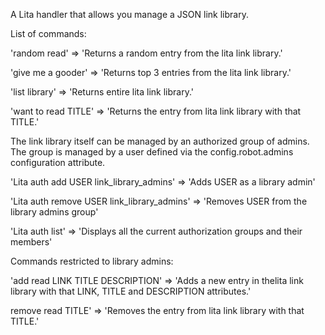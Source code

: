 A Lita handler that allows you manage a JSON link library.

List of commands:

'random read' => 'Returns a random entry from the lita link library.'

'give me a gooder' => 'Returns top 3 entries from the lita link library.'

'list library' => 'Returns entire lita link library.'

'want to read TITLE' => 'Returns the entry from lita link library with that TITLE.'


The link library itself can be managed by an authorized group of admins. The group is managed by a user defined via the config.robot.admins configuration attribute.

'Lita auth add USER link_library_admins' => 'Adds USER as a library admin'

'Lita auth remove USER link_library_admins' => 'Removes USER from the library admins group'

'Lita auth list' => 'Displays all the current authorization groups and their members'


Commands restricted to library admins:

'add read LINK TITLE DESCRIPTION' => 'Adds a new entry in thelita link library with that LINK, TITLE and DESCRIPTION attributes.'

remove read TITLE' => 'Removes the entry from lita link library with that TITLE.'

